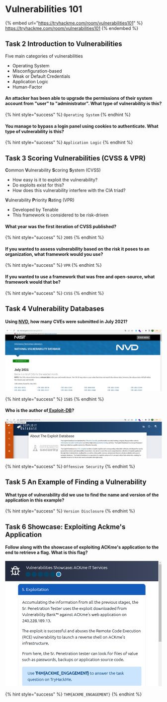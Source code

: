# Vulnerabilities 101

{% embed url="https://tryhackme.com/room/vulnerabilities101" %}
https://tryhackme.com/room/vulnerabilities101
{% endembed %}

## Task 2 Introduction to Vulnerabilities

Five main categories of vulnerabilities

* Operating System
* Misconfiguration-based
* Weak or Default Credentials
* Application Logic
* Human-Factor

#### An attacker has been able to upgrade the permissions of their system account from "user" to "administrator". What type of vulnerability is this?

{% hint style="success" %}
`Operating System`
{% endhint %}

#### You manage to bypass a login panel using cookies to authenticate. What type of vulnerability is this?

{% hint style="success" %}
`Application Logic`
{% endhint %}

## Task 3 Scoring Vulnerabilities (CVSS & VPR)

**C**ommon **V**ulnerability **S**coring **S**ystem (CVSS)

* How easy is it to exploit the vulnerability?
* Do exploits exist for this?
* How does this vulnerability interfere with the CIA triad?

**V**ulnerability **P**riority **R**ating (VPR)

* Developed by Tenable
* This framework is considered to be risk-driven

#### What year was the first iteration of CVSS published?

{% hint style="success" %}
`2005`
{% endhint %}

#### If you wanted to assess vulnerability based on the risk it poses to an organization, what framework would you use?

{% hint style="success" %}
`VPR`
{% endhint %}

#### If you wanted to use a framework that was free and open-source, what framework would that be?

{% hint style="success" %}
`CVSS`
{% endhint %}

## Task 4 Vulnerability Databases

#### Using [NVD](https://nvd.nist.gov/vuln/full-listing), how many CVEs were submitted in July 2021?

![](<../../.gitbook/assets/Screenshot from 2022-04-03 17-53-34.png>)

{% hint style="success" %}
`1585`
{% endhint %}

#### Who is the author of[ Exploit-DB](https://www.exploit-db.com/)?

![](<../../.gitbook/assets/Screenshot from 2022-04-03 17-55-11.png>)

{% hint style="success" %}
`Offensive Security`
{% endhint %}

## Task 5 An Example of Finding a Vulnerability

#### What type of vulnerability did we use to find the name and version of the application in this example?

{% hint style="success" %}
`Version Disclosure`
{% endhint %}

## Task 6 Showcase: Exploiting Ackme's Application

#### Follow along with the showcase of exploiting ACKme's application to the end to retrieve a flag. What is this flag?

![](<../../.gitbook/assets/Screenshot from 2022-04-03 18-05-18.png>)

{% hint style="success" %}
`THM{ACKME_ENGAGEMENT}`
{% endhint %}
